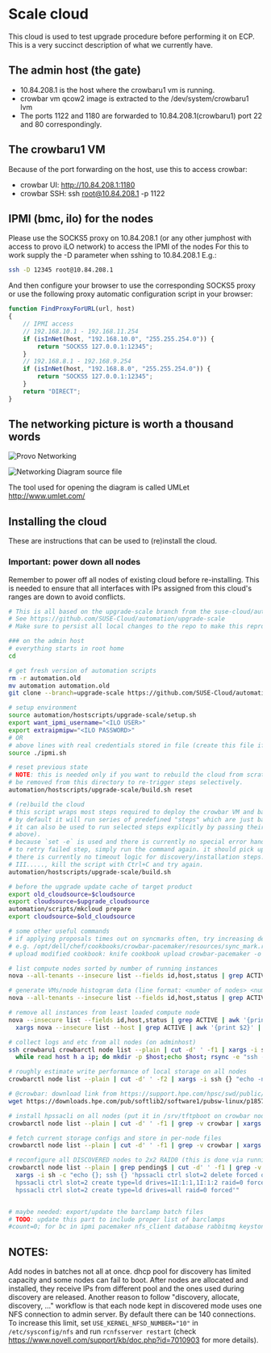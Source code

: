 # Scale cloud

This cloud is used to test upgrade procedure before performing it on ECP.
This is a very succinct description of what we currently have.

## The admin host (the gate)

* 10.84.208.1 is the host where the crowbaru1 vm is running.
* crowbar vm qcow2 image is extracted to the /dev/system/crowbaru1 lvm
* The ports 1122 and 1180 are forwarded to 10.84.208.1(crowbaru1) port 22 and 80 correspondingly.

## The crowbaru1 VM

Because of the port forwarding on the host, use this to access crowbar:
* crowbar UI: http://10.84.208.1:1180
* crowbar SSH: ssh root@10.84.208.1 -p 1122

## IPMI (bmc, ilo) for the nodes

Please use the SOCKS5 proxy on 10.84.208.1 (or any other jumphost with access to provo iLO network) to access the IPMI of the nodes
For this to work supply the -D parameter when sshing to 10.84.208.1
E.g.:

```bash
ssh -D 12345 root@10.84.208.1
```

And then configure your browser to use the corresponding SOCKS5 proxy
or use the following proxy automatic configuration script in your browser:

```javascript
function FindProxyForURL(url, host)
{
    // IPMI access
    // 192.168.10.1 - 192.168.11.254
    if (isInNet(host, "192.168.10.0", "255.255.254.0")) {
        return "SOCKS5 127.0.0.1:12345";
    }
    // 192.168.8.1 - 192.168.9.254
    if (isInNet(host, "192.168.8.0", "255.255.254.0")) {
        return "SOCKS5 127.0.0.1:12345";
    }
    return "DIRECT";
}
```

## The networking picture is worth a thousand words

![Provo Networking](../img/lab_setup_2.png "Provo Networking")

![Networking Diagram source file](../img/lab_setup_2.uxf "Provo Networking source")

The tool used for opening the diagram is called UMLet http://www.umlet.com/

## Installing the cloud

These are instructions that can be used to (re)install the cloud.

### Important: power down all nodes
Remember to power off all nodes of existing cloud before re-installing. This is needed
to ensure that all interfaces with IPs assigned from this cloud's ranges are down to
avoid conflicts.

```bash
# This is all based on the upgrade-scale branch from the suse-cloud/automation repo
# See https://github.com/SUSE-Cloud/automation/upgrade-scale
# Make sure to persist all local changes to the repo to make this reproducible

### on the admin host
# everything starts in root home
cd

# get fresh version of automation scripts
rm -r automation.old
mv automation automation.old
git clone --branch=upgrade-scale https://github.com/SUSE-Cloud/automation

# setup environment
source automation/hostscripts/upgrade-scale/setup.sh
export want_ipmi_username="<ILO USER>"
export extraipmipw="<ILO PASSWORD>"
# OR
# above lines with real credentials stored in file (create this file if it's not present on the adminhost)
source ./ipmi.sh

# reset previous state
# NOTE: this is needed only if you want to rebuild the cloud from scratch. individual `*-done` files can also
# be removed from this directory to re-trigger steps selectively.
automation/hostscripts/upgrade-scale/build.sh reset

# (re)build the cloud
# this script wraps most steps required to deploy the crowbar VM and baremetal cloud nodes.
# by default it will run series of predefined "steps" which are just bash functions defined inside the script.
# it can also be used to run selected steps explicitly by passing their names as command arguments (like "reset"
# above).
# because `set -e` is used and there is currently no special error handling, the script will die on any failure.
# to retry failed step, simply run the command again. it should pick up from where it left off.
# there is currently no timeout logic for discovery/installation steps. if the script gets stuck on DDDD... or
# III....., kill the script with Ctrl+C and try again.
automation/hostscripts/upgrade-scale/build.sh

# before the upgrade update cache of target product
export old_cloudsource=$cloudsource
export cloudsource=$upgrade_cloudsource
automation/scripts/mkcloud prepare
export cloudsource=$old_cloudsource

# some other useful commands
# if applying proposals times out on syncmarks often, try increasing default syncmark timeout
# e.g. /opt/dell/chef/cookbooks/crowbar-pacemaker/resources/sync_mark.rb -> attribute :timeout, kind_of: Integer, default: 120
# upload modified cookbook: knife cookbook upload crowbar-pacemaker -o /opt/dell/chef/cookbooks

# list compute nodes sorted by number of running instances
nova --all-tenants --insecure list --fields id,host,status | grep ACTIVE | awk '{print $4}' | sort | uniq -c | sort -n

# generate VMs/node histogram data (line format: <number of nodes> <number of VMs>)
nova --all-tenants --insecure list --fields id,host,status | grep ACTIVE | awk '{print $4}' | sort | uniq -c | sort -n | awk '{print $1}' | sort | uniq -c

# remove all instances from least loaded compute node
nova --insecure list --fields id,host,status | grep ACTIVE | awk '{print $4}' | sort | uniq -c | sort -n | head -n1 | awk '{print $2}' | \
  xargs nova --insecure list --host | grep ACTIVE | awk '{print $2}' | xargs -i nova --insecure delete {}

# collect logs and etc from all nodes (on adminhost)
ssh crowbaru1 crowbarctl node list --plain | cut -d' ' -f1 | xargs -i ssh crowbaru1 host {} | \
  while read host h a ip; do mkdir -p $host;echo $host; rsync -e "ssh -o StrictHostKeyChecking=no" -avz $ip:/var/log :/etc $host; done

# roughly estimate write performance of local storage on all nodes
crowbarctl node list --plain | cut -d' ' -f2 | xargs -i ssh {} "echo -n {}\ ;dd bs=4096k count=250 if=/dev/zero of=/tmp/ddtemp oflag=direct 2>&1 |grep copied;rm -rf /tmp/ddtemp"

# @crowbar: download link from https://support.hpe.com/hpsc/swd/public/detail?swItemId=MTX_04bffb688a73438598fef81ddd
wget https://downloads.hpe.com/pub/softlib2/software1/pubsw-linux/p1857046646/v114618/hpssacli-2.40-13.0.x86_64.rpm -P /srv/tftpboot

# install hpssacli on all nodes (put it in /srv/tftpboot on crowbar node before)
crowbarctl node list --plain | cut -d' ' -f1 | grep -v crowbar | xargs -i sh -c "echo {}; ssh {} rpm -i http://192.168.120.10:8091/hpssacli-2.40-13.0.x86_64.rpm"

# fetch current storage configs and store in per-node files
crowbarctl node list --plain | cut -d' ' -f1 | grep -v crowbar | xargs -i sh -c "echo {}; ssh {} hpssacli ctrl all show config detail > {}.txt"

# reconfigure all DISCOVERED nodes to 2x2 RAID0 (this is done via running sleshammer image)
crowbarctl node list --plain | grep pending$ | cut -d' ' -f1 | grep -v crowbar | \
  xargs -i sh -c "echo {}; ssh {} 'hpssacli ctrl slot=2 delete forced override; \
  hpssacli ctrl slot=2 create type=ld drives=1I:1:1,1I:1:2 raid=0 forced; \
  hpssacli ctrl slot=2 create type=ld drives=all raid=0 forced'"


# maybe needed: export/update the barclamp batch files
# TODO: update this part to include proper list of barclamps
#count=0; for bc in ipmi pacemaker nfs_client database rabbitmq keystone glance cinder neutron tempest; do echo $bc; crowbar batch export $bc > batch-exports1/`printf "%02i" ${count}`_${bc}.batch; (( count++ )); done
```

## NOTES:
Add nodes in batches not all at once. dhcp pool for discovery has limited capacity
and some nodes can fail to boot. After nodes are allocated and installed, they
receive IPs from different pool and the ones used during discovery are released.
Another reason to follow "discovery, allocate, discovery, ..." workflow is that
each node kept in discovered mode uses one NFS connection to admin server. By
default there can be 140 connections. To increase this limit, set
`USE_KERNEL_NFSD_NUMBER="10"` in `/etc/sysconfig/nfs` and run `rcnfsserver restart`
(check https://www.novell.com/support/kb/doc.php?id=7010903 for more details).
